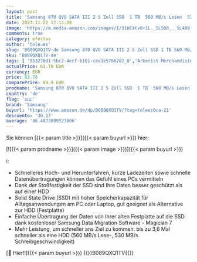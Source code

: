 ```yaml
---
layout: post
title: 'Samsung 870 QVO SATA III 2 5 Zoll SSD  1 TB  560 MB/s Lesen  530 MB/s Schreiben  Interne SSD  schnelle Festplatte als Ersatz für HDD  MZ-77Q1T0BW'
date: 2023-11-22 17:13:28
image: 'https://m.media-amazon.com/images/I/31HCXtv0+1L._SL500_._SL400_.jpg'
comments: true
category: ofertas
author: 'tole.es'
slug: 'B089QXQ1TV-de Samsung 870 QVO SATA III 2 5 Zoll SSD 1 TB 560 MB/s Lesen...'
sku: 'B089QXQ1TV-de'
tags: [ '853270d1-5bc2-4ecf-b161-cea3e5766782_0','Arborist Merchandising Root','Computer & Zubehör','Computer & Zubehör: Produkte mit Umwelt-Label','Custom Stores','Datenspeicher','Interne SSD','Interne Solid State Drives','Interner Speicher','Komponenten','PC gaming components','PC-Gaming','SSD gaming','Samsung Speicherprodukte','Self Service','Special Features Stores','a4cbee59-f823-40fe-831a-7de64f655f6f_0','a4cbee59-f823-40fe-831a-7de64f655f6f_1301','a4cbee59-f823-40fe-831a-7de64f655f6f_7301','a4cbee59-f823-40fe-831a-7de64f655f6f_9701','samsung','🇩🇪', ]
actualPrice: 62.78 EUR
currency: EUR
price: 62.78
comparePrice: 89.9 EUR
prodname: 'Samsung 870 QVO SATA III 2 5 Zoll SSD  1 TB  560 MB/s Lesen  530 MB/s Schreiben  Interne SSD  schnelle Festplatte als Ersatz für HDD  MZ-77Q1T0BW'
country: 'de'
flag: '🇩🇪'
brand: 'Samsung'
buyurl: 'https://www.amazon.de/dp/B089QXQ1TV/?tag=tolees0ca-21'
descuento: '30.17'
average: '86.4873809523806'
---
```


Sie können [{{< param title >}}]({{< param buyurl >}}) hier:

[![{{< param prodname >}}]({{< param image >}})]({{< param buyurl >}})

ℹ️:

- Schnelleres Hoch- und Herunterfahren, kurze Ladezeiten sowie schnelle Datenübertragungen können das Gefühl eines PCs vermitteln
- Dank der Stoßfestigkeit der SSD sind Ihre Daten besser geschützt als auf einer HDD
- Solid State Drive (SSD) mit hoher Speicherkapazität für Alltagsanwendungen am PC oder Laptop, gut geeignet als Alternative zur HDD (Festplatte)
- Einfache Übertragung der Daten von Ihrer alten Festplatte auf die SSD dank kostenloser Samsung Data Migration Software - Magician 7
- Mehr Leistung, um schneller ans Ziel zu kommen: bis zu 3,6 Mal schneller als eine HDD (560 MB/s Lese-, 530 MB/s Schreibgeschwindigkeit)

[🛒 Hier!!]({{< param buyurl >}})
{{<world>}}B089QXQ1TV{{</world>}}

